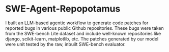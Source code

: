 # SWE-Agent-Repopotamus
I built an LLM-based agentic workflow to generate code patches for reported bugs in various public Github repositories. These bugs were taken from the SWE-bench Lite dataset and include well-known repositories like django, scikit-learn, matplotlib, etc. The patches generated by our model were unit tested by the raw, inbuilt SWE-bench evaluator.
